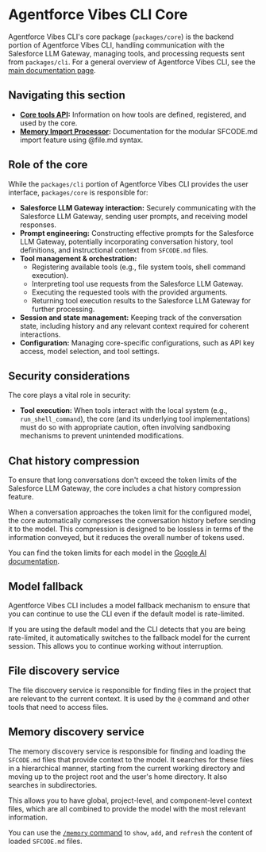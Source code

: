 # Agentforce Vibes CLI Core

Agentforce Vibes CLI's core package (`packages/core`) is the backend portion of Agentforce Vibes CLI, handling communication with the Salesforce LLM Gateway, managing tools, and processing requests sent from `packages/cli`. For a general overview of Agentforce Vibes CLI, see the [main documentation page](../index.md).

## Navigating this section

- **[Core tools API](./tools-api.md):** Information on how tools are defined, registered, and used by the core.
- **[Memory Import Processor](./memport.md):** Documentation for the modular SFCODE.md import feature using @file.md syntax.

## Role of the core

While the `packages/cli` portion of Agentforce Vibes CLI provides the user interface, `packages/core` is responsible for:

- **Salesforce LLM Gateway interaction:** Securely communicating with the Salesforce LLM Gateway, sending user prompts, and receiving model responses.
- **Prompt engineering:** Constructing effective prompts for the Salesforce LLM Gateway, potentially incorporating conversation history, tool definitions, and instructional context from `SFCODE.md` files.
- **Tool management & orchestration:**
  - Registering available tools (e.g., file system tools, shell command execution).
  - Interpreting tool use requests from the Salesforce LLM Gateway.
  - Executing the requested tools with the provided arguments.
  - Returning tool execution results to the Salesforce LLM Gateway for further processing.
- **Session and state management:** Keeping track of the conversation state, including history and any relevant context required for coherent interactions.
- **Configuration:** Managing core-specific configurations, such as API key access, model selection, and tool settings.

## Security considerations

The core plays a vital role in security:

- **Tool execution:** When tools interact with the local system (e.g., `run_shell_command`), the core (and its underlying tool implementations) must do so with appropriate caution, often involving sandboxing mechanisms to prevent unintended modifications.

## Chat history compression

To ensure that long conversations don't exceed the token limits of the Salesforce LLM Gateway, the core includes a chat history compression feature.

When a conversation approaches the token limit for the configured model, the core automatically compresses the conversation history before sending it to the model. This compression is designed to be lossless in terms of the information conveyed, but it reduces the overall number of tokens used.

You can find the token limits for each model in the [Google AI documentation](https://ai.google.dev/gemini-api/docs/models).

## Model fallback

Agentforce Vibes CLI includes a model fallback mechanism to ensure that you can continue to use the CLI even if the default model is rate-limited.

If you are using the default model and the CLI detects that you are being rate-limited, it automatically switches to the fallback model for the current session. This allows you to continue working without interruption.

## File discovery service

The file discovery service is responsible for finding files in the project that are relevant to the current context. It is used by the `@` command and other tools that need to access files.

## Memory discovery service

The memory discovery service is responsible for finding and loading the `SFCODE.md` files that provide context to the model. It searches for these files in a hierarchical manner, starting from the current working directory and moving up to the project root and the user's home directory. It also searches in subdirectories.

This allows you to have global, project-level, and component-level context files, which are all combined to provide the model with the most relevant information.

You can use the [`/memory` command](../cli/commands.md) to `show`, `add`, and `refresh` the content of loaded `SFCODE.md` files.

